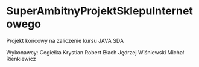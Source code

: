 # SuperAmbitnyProjektSklepuInternetowego
Projekt końcowy na zaliczenie kursu JAVA SDA

Wykonawcy:
Cegiełka Krystian
Robert Błach
Jędrzej Wiśniewski
Michał Rienkiewicz
